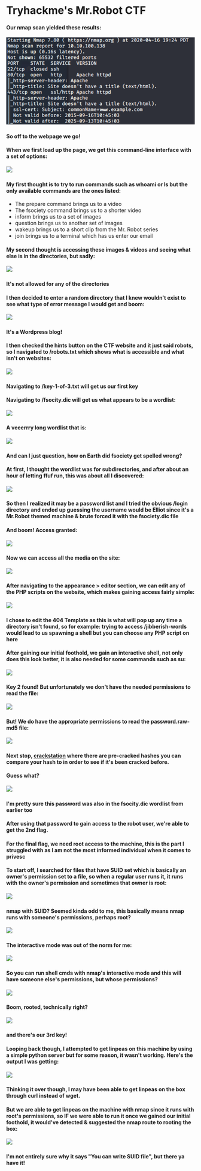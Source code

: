# Tryhackme's Mr.Robot CTF
#### Our nmap scan yielded these results: 
![](https://github.com/1d8/write/blob/master/img1.png)
#### So off to the webpage we go!
#### When we first load up the page, we get this command-line interface with a set of options: 
![](../Downloads/img2.png)
#### My first thought is to try to run commands such as whoami or ls but the only available commands are the ones listed:
* The prepare command brings us to a video
* The fsociety command brings us to a shorter video
* inform brings us to a set of images
* question brings us to another set of images
* wakeup brings us to a short clip from the Mr. Robot series
* join brings us to a terminal which has us enter our email

#### My second thought is accessing these images & videos and seeing what else is in the directories, but sadly: 
![](../Downloads/img3.png)
#### It's not allowed for any of the directories
#### I then decided to enter a random directory that I knew wouldn't exist to see what type of error message I would get and boom: 
![](../Downloads/img4.png)
#### It's a Wordpress blog!
#### I then checked the hints button on the CTF website and it just said robots, so I navigated to /robots.txt which shows what is accessible and what isn't on websites: 
![](../Downloads/img5.png)
#### Navigating to /key-1-of-3.txt will get us our first key
#### Navigating to /fsocity.dic will get us what appears to be a wordlist: 
![](../Downloads/img6.png)
#### A veeerrry long wordlist that is: 
![](../Downloads/img7.png)
#### And can I just question, how on Earth did fsociety get spelled wrong?
#### At first, I thought the wordlist was for subdirectories, and after about an hour of letting ffuf run, this was about all I discovered: 
![](../Downloads/img8.png)
#### So then I realized it may be a password list and I tried the obvious /login directory and ended up guessing the username would be Elliot since it's a Mr.Robot themed machine & brute forced it with the fsociety.dic file
#### And boom! Access granted: 
![](../Downloads/img9.png)
#### Now we can access all the media on the site: 
![](../Downloads/img10.png)
#### After navigating to the appearance > editor section, we can edit any of the PHP scripts on the website, which makes gaining access fairly simple: 
![](../Downloads/img11.png)
#### I chose to edit the 404 Template as this is what will pop up any time a directory isn't found, so for example: trying to access /jibberish-words would lead to us spawning a shell but you can choose any PHP script on here
#### After gaining our initial foothold, we gain an interactive shell, not only does this look better, it is also needed for some commands such as su: 
![](../Downloads/img12.png)
#### Key 2 found! But unfortunately we don't have the needed permissions to read the file: 
![](../Downloads/img13.png)
#### But! We do have the appropriate permissions to read the password.raw-md5 file: 
![](../Downloads/img14.png)
#### Next stop, [crackstation](https://crackstation.net) where there are pre-cracked hashes you can compare your hash to in order to see if it's been cracked before.
#### Guess what? 
![](../Downloads/img15.png)
#### I'm pretty sure this password was also in the fsocity.dic wordlist from earlier too
#### After using that password to gain access to the robot user, we're able to get the 2nd flag.
#### For the final flag, we need root access to the machine, this is the part I struggled with as I am not the most informed individual when it comes to privesc
#### To start off, I searched for files that have SUID set which is basically an owner's permission set to a file, so when a regular user runs it, it runs with the owner's permission and sometimes that owner is root: 
![](../Downloads/img16.png)
#### nmap with SUID? Seemed kinda odd to me, this basically means nmap runs with someone's permissions, perhaps root? 
![](../Downloads/img17.png)
#### The interactive mode was out of the norm for me: 
![](../Downloads/img18.png)
#### So you can run shell cmds with nmap's interactive mode and this will have someone else's permissions, but whose permissions? 
![](../Downloads/img19.png)
#### Boom, rooted, technically right? 
![](../Downloads/img20.png)
#### and there's our 3rd key!
#### Looping back though, I attempted to get linpeas on this machine by using a simple python server but for some reason, it wasn't working. Here's the output I was getting: 
![](../Downloads/img211.png)
#### Thinking it over though, I may have been able to get linpeas on the box through curl instead of wget.
#### But we are able to get linpeas on the machine with nmap since it runs with root's permissions, so IF we were able to run it once we gained our initial foothold, it would've detected & suggested the nmap route to rooting the box: 
![](../Downloads/img23.png)
#### I'm not entirely sure why it says "You can write SUID file", but there ya have it!


